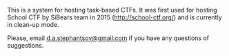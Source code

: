 This is a system for hosting task-based CTFs. It was first used for hosting School CTF by SiBears team in 2015 (http://school-ctf.org/) and is currently in clean-up mode.

Please, email d.a.stephantsov@gmail.com if you have any questions of suggestions.
